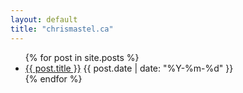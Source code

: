```yaml
---
layout: default
title: "chrismastel.ca"
---
```



<div class="post-list">
  <ul>
    {% for post in site.posts %}
      <li class="line-item">
        <a href="{{ post.url }}">{{ post.title }}</a>
        <span>{{ post.date | date: "%Y-%m-%d" }}</span>
      </li>
    {% endfor %}
  </ul>
</div>
